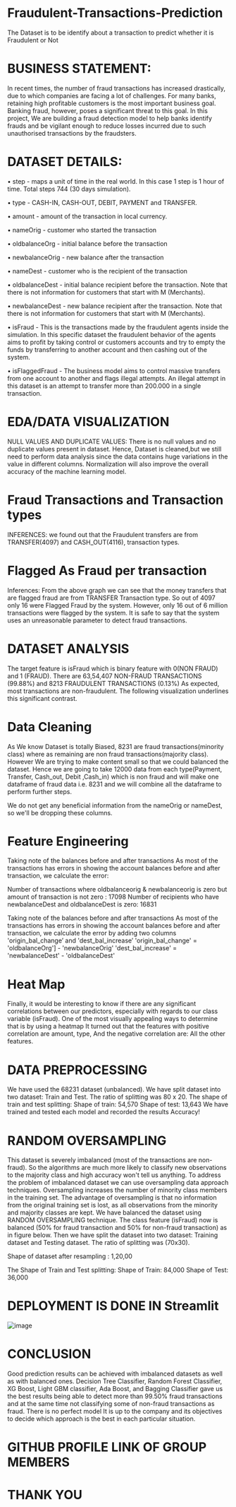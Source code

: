 # Fraudulent-Transactions-Prediction
The Dataset is to be identify about a transaction to predict whether it is Fraudulent or Not
# BUSINESS STATEMENT:
In recent times, the number of fraud transactions has increased drastically, due to which companies are facing a lot of challenges. For many banks, retaining high profitable customers is the most important business goal. Banking fraud, however, poses a significant threat to this goal. In this project, We are building a fraud detection model to help banks identify frauds and be vigilant enough to reduce losses incurred due to such unauthorised transactions by the fraudsters.

# DATASET DETAILS:

• step - maps a unit of time in the real world. In this case 1 step is 1 hour of time. Total steps 744 (30 days simulation).

• type - CASH-IN, CASH-OUT, DEBIT, PAYMENT and TRANSFER.

• amount - amount of the transaction in local currency.

• nameOrig - customer who started the transaction

• oldbalanceOrg - initial balance before the transaction 

• newbalanceOrig - new balance after the transaction 

• nameDest - customer who is the recipient of the transaction

• oldbalanceDest - initial balance recipient before the transaction. Note that there is not information for customers that start with M (Merchants).

• newbalanceDest - new balance recipient after the transaction. Note that there is not information for customers that start with M (Merchants). 

• isFraud - This is the transactions made by the fraudulent agents inside the simulation. In this specific dataset the fraudulent behavior of the agents aims to profit by taking control or customers accounts and try to empty the funds by transferring to another account and then cashing out of the system. 

• isFlaggedFraud - The business model aims to control massive transfers from one account to another and flags illegal attempts. An illegal attempt in this dataset is an attempt to transfer more than 200.000 in a single transaction.



# EDA/DATA VISUALIZATION
NULL VALUES AND DUPLICATE VALUES: 
There is no null values and no duplicate values present in dataset. Hence, Dataset is cleaned,but we still need to perform data analysis since the data contains huge variations in the value in different columns. Normalization will also improve the overall accuracy of the machine learning model.


# Fraud Transactions and Transaction types
INFERENCES:
we found out that the Fraudulent transfers are from TRANSFER(4097) and CASH_OUT(4116), transaction types.


# Flagged As Fraud per transaction
Inferences:
From the above graph we can see that the money transfers that are flagged fraud are from TRANSFER Transaction type. So out of 4097 only 16 were Flagged Fraud by the system.
However, only 16 out of 6 million transactions were flagged by the system. It is safe to say that the system uses an unreasonable parameter to detect fraud transactions.


# DATASET ANALYSIS
The target feature is isFraud which is binary feature with 0(NON FRAUD) and 1 (FRAUD). There are 63,54,407 NON-FRAUD TRANSACTIONS (99.88%) and  8213 FRAUDULENT TRANSACTIONS (0.13%)
As expected, most transactions are non-fraudulent. The following visualization underlines this significant contrast.

# Data Cleaning

As We know Dataset is totally Biased, 8231 are fraud transactions(minority class) where as remaining are non fraud transactions(majority class). However We are trying to make content small so that we could balanced the dataset. Hence we are going to take 12000 data from each type(Payment, Transfer, Cash_out, Debit ,Cash_in) which is non fraud and will make one dataframe of fraud data i.e. 8231 and we will combine all the dataframe to perform further steps.

We do not get any beneficial information from the nameOrig or nameDest, so we'll be dropping these columns.

# Feature Engineering

Taking note of the balances before and after transactions
As most of the transactions has errors in showing the account balances before and after transaction, we calculate the error:

Number of transactions where oldbalanceorig & newbalanceorig is zero but amount of transaction is not zero : 17098
Number of recipients who have newbalanceDest and oldbalanceDest is zero: 16831 


Taking note of the balances before and after transactions
As most of the transactions has errors in showing the account balances before and after transaction, we calculate the error by adding two columns 'origin_bal_change’ and 'dest_bal_increase’
'origin_bal_change' = 'oldbalanceOrg'] - 'newbalanceOrig'
'dest_bal_increase' = 'newbalanceDest' - 'oldbalanceDest'

# Heat Map
Finally, it would be interesting to know if there are any significant correlations between our predictors, especially with regards to our class variable (isFraud). One of the most visually appealing ways to determine that is by using a heatmap
It turned out that the features with positive correlation are amount, type, And the negative correlation are: All the other features.

# DATA PREPROCESSING
We have used the 68231 dataset  (unbalanced). We have split dataset into two dataset: Train and Test. The ratio of splitting was 80 x 20. 
The shape of train and test splitting:
Shape of train: 54,570
Shape of test: 13,643
We have trained and tested each model and recorded the results Accuracy!


# RANDOM OVERSAMPLING

This dataset is severely imbalanced (most of the transactions are non-fraud). So the algorithms are much more likely to classify new observations to the majority class and high accuracy won't tell us anything. To address the problem of imbalanced dataset we can use oversampling data approach techniques. Oversampling increases the number of minority class members in the training set. The advantage of oversampling is that no information from the original training set is lost, as all observations from the minority and majority classes are kept. 
We have balanced the dataset using RANDOM OVERSAMPLING technique. The class feature (isFraud) now is balanced (50% for fraud transaction and 50% for non-fraud transaction) as in figure below. Then we have split the dataset into two  dataset: Training dataset and Testing dataset. The ratio of splitting was (70x30).

Shape of dataset after resampling : 1,20,00

The Shape of Train and Test splitting:
Shape of Train: 84,000
Shape of Test: 36,000

# DEPLOYMENT IS DONE IN Streamlit
![image](https://user-images.githubusercontent.com/103564871/181836639-8854c631-6f0d-4b47-a46b-979e269ffd22.png)


# CONCLUSION
Good prediction results can be achieved with imbalanced datasets as well as with balanced ones. Decision Tree Classifier, Random Forest Classifier, XG Boost, Light GBM classifier, Ada Boost, and Bagging Classifier gave us the best results being able to detect more than 99.50% fraud transactions and at the same time not classifying some of non-fraud transactions as fraud. There is no perfect model It is up to the company and its objectives to decide which approach is the best in each particular situation.


# GITHUB PROFILE LINK OF GROUP MEMBERS




# THANK YOU




















